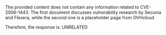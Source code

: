 The provided content does not contain any information related to CVE-2006-1443. The first document discusses vulnerability research by Secunia and Flexera, while the second one is a placeholder page from OVHcloud.

Therefore, the response is:
UNRELATED